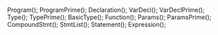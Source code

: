 Program();
ProgramPrime();
Declaration();
VarDecl();
VarDeclPrime();
Type();
TypePrime();
BasicType();
Function();
Params();
ParamsPrime();
CompoundStmt();
StmtList();
Statement();
Expression();